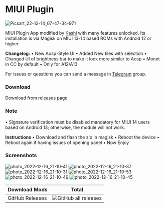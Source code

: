 # MIUI Plugin
 
![Picsart_22-12-14_07-47-34-971](https://telegra.ph/file/4047ad10edd1c0b3dd3c9.png)

MIUI Plugin App modified by [Kashi](https://t.me/kakashi1v1) with many features unlocked.
Its installation is via Magisk on MIUI 13-14 based ROMs with Android 12 or higher.

**Changelog:**
• New Aosp-Style UI
• Added New tiles with selection 
• Changed UI of brightness bar to make it look more similar to Aosp
• Monet in CC by default
• Only for A12/A13

For issues or questions you can send a message in [Telegram](https://t.me/amogus_discussion) group.


### Download

Download from [releases page](https://github.com/Mods-Center/Miui_Plugin_Mod/releases)

### Note
• Signature verification must be disabled mandatory for MIUI 14 users based on Android 13; otherwise, the module will not work. 

**Instructions**
• Download and flash the zip in magisk 
• Reboot the device
• Reboot again if having issues of opening panel
• Now Enjoy


### Screenshots
![photo_2022-12-16_21-10-41](https://telegra.ph/file/f1b20dda26c981335dfe1.png)
![photo_2022-12-16_21-10-37](https://telegra.ph/file/2c2e3f797ca577c8b7737.png)
![photo_2022-12-16_21-10-31](https://telegra.ph/file/98537b1ca24f88b0c9a95.png)
![photo_2022-12-16_21-10-53](https://telegra.ph/file/376afef582163ab36ba9b.png)
![photo_2022-12-16_21-10-49](https://telegra.ph/file/ffaa384b1ee0d422f5f12.png)
![photo_2022-12-16_21-10-45](https://telegra.ph/file/a7a42ed5ff6e2b175e252.png)

| Download Mods | Total |
| --- | --- |
| GitHub Releases | ![GitHub all releases](https://img.shields.io/github/downloads/Mods-Center/Miui_Plugin/total?logo=GitHub&style=for-the-badge&color=blue) |



